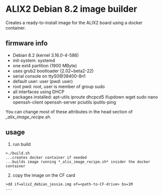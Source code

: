 # ALIX2 Debian 8.2 image builder

Creates a ready-to-install image for the ALIX2 board using a docker container.

## firmware info

- Debian 8.2 (kernel 3.16.0-4-586)
- init-system: systemd
- one ext4 partition (1900 MByte)
- uses grub2 bootloader (2.02~beta2-22)
- serial console on ttyS0@38400-8n1
- default user: user (pwd: user)
- root pwd: root, user is member of group sudo
- all interfaces using DHCP
- packages installed: apt-utils iproute dhcpcd5 ifupdown wget sudo nano openssh-client openssh-server pciutils iputils-ping

You can change most of these attributes in the head section of *_alix_image_recipe.sh*.

## usage

1. run build
```
>./build.sh
...creates docker container if needed
...builds image running *_alix_image_recipe.sh* insider the docker container
```

2. copy the image on the CF card
```
>dd if=alix2_debian_jessie.img of=<path-to-CF-drive> bs=1M
...
```
